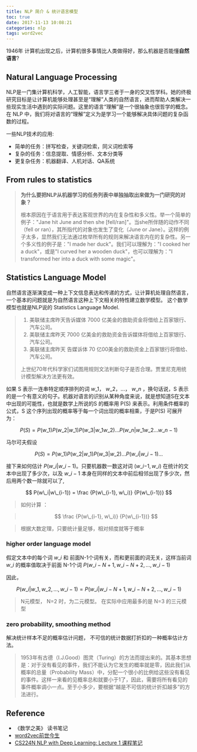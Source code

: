 ```yaml
---
title: NLP 简介 & 统计语言模型
toc: true
date: 2017-11-13 10:08:21
categories: nlp
tags: word2vec
---
```


1946年 计算机出现之后，计算机很多事情比人类做得好，那么机器是否能懂**自然语言**?

<!-- more -->

## Natural Language Processing

NLP是一门集计算机科学，人工智能，语言学三者于一身的交叉性学科。她的终极研究目标是让计算机能够处理甚至是“理解”人类的自然语言，进而帮助人类解决一些现实生活中遇到的实际问题。这里的语言“理解”是一个很抽象也很哲学的概念。在 NLP 中，我们将对语言的“理解”定义为是学习一个能够解决具体问题的复杂函数的过程。

一些NLP技术的应用:

* 简单的任务：拼写检查，关键词检索，同义词检索等
* 复杂的任务：信息提取、情感分析、文本分类等
* 更复杂任务：机器翻译、人机对话、QA系统

## From rules to statistics

> **为什么要把NLP从机器学习的任务列表中单独抽取出来做为一门研究的对象？**
>
> 根本原因在于语言用于表达客观世界的内在复杂性和多义性。举一个简单的例子："Jane hit June and then she [fell/ran]"。当she所伴随的动作不同（fell or ran），其所指代的对象也发生了变化（June or Jane）。这样的例子太多，显然我们无法通过枚举所有的规则来解决语言内在的复杂性。另一个多义性的例子是："I made her duck"。我们可以理解为："I cooked her a duck"，或是"I curved her a wooden duck"，也可以理解为："I transformed her into a duck with some magic"。

## Statistics Language Model

自然语言逐渐演变成一种上下文信息表达和传递的方式，让计算机处理自然语言，一个基本的问题就是为自然语言这种上下文相关的特性建立数学模型。 这个数学模型也就是NLP说的 Statistics Language Model.

> 1. 美联储主席昨天告诉媒体 7000 亿美金的救助资金将借给上百家银行、汽车公司。
> 2. 美联储主席昨天 7000 亿美金的救助资金告诉媒体将借给上百家银行、汽车公司。
> 3. 美联储主席昨天 告媒诉体 70 亿00美金的救助资金上百家银行将借给、汽车公司。
>
> 上世纪70年代科学家们试图用规则文法判断句子是否合理。贾里尼克用统计模型解决方法更有效。

如果 S 表示一连串特定顺序排列的词 $w\_1$， $w\_2$，…， $w\_n$ ，换句话说，S 表示的是一个有意义的句子。机器对语言的识别从某种角度来说，就是想知道S在文本中出现的可能性，也就是数学上所说的S 的概率用 P(S) 来表示。利用条件概率的公式，S 这个序列出现的概率等于每一个词出现的概率相乘，于是P(S) 可展开为：

$$
P(S) = P(w\_1)P(w\_2|w\_1)P(w\_3| w\_1 w\_2)…P(w\_n|w\_1 w\_2…w\_{n-1})
$$

马尔可夫假设

$$
P(S) = P(w\_1)P(w\_2|w\_1)P(w\_3|w\_2)…P(w\_i|w\_{i-1})…
$$

接下来如何估计 $P (w\_i|w\_{i-1})$。只要机器数一数这对词 $(w\_i{-1}, w\_i)$ 在统计的文本中出现了多少次，以及 $w\_{i-1}$ 本身在同样的文本中前后相邻出现了多少次，然后用两个数一除就可以了,

$$
P(w\_i|w\_{i-1}) = \frac {P(w\_{i-1}, w\_i)} {P(w\_{i-1})}
$$

> 如何计算 ： 

> $$
 \frac {P(w\_{i-1}, w\_i)} {P(w\_{i-1})}
$$

> 根据大数定理，只要统计量足够，相对频度就等于概率


### higher order language model

假定文本中的每个词 $w\_i$ 和 前面N-1个词有关，而和更前面的词无关，这样当前词 $w\_i$ 的概率值取决于前面 N-1个词 $P(w\_{i-N+1}, w\_{i-N+2}, ..., w\_{i-1})$

因此，

$$
P(w\_{i}|w\_{1}, w\_{2}, ..., w\_{i-1}) = P(w\_i | w\_{i-N+1}, w\_{i-N+2}, ..., w\_{i-1})
$$

> N元模型， N=2 时，为二元模型。 在实际中应用最多的是 N=3 的三元模型

### zero probability, smoothing method

解决统计样本不足的概率估计问题， 不可信的统计数据打折扣的一种概率估计方法。

> 1953年有古德（I.J.Good）图灵（Turing）的方法而提出来的。其基本思想是：对于没有看见的事件，我们不能认为它发生的概率就是零，因此我们从概率的总量（Probability Mass）中，分配一个很小的比例给这些没有看见的事件。这样一来看的见概率总和就要小于1了，因此，需要将所有看见的事件概率调小一点。至于小多少，要根据“越是不可信的统计折扣越多”的方法进行。


## Reference

- 《数学之美》 读书笔记 
- [word2vec前世今生][3]
- [CS224N NLP with Deep Learning: Lecture 1 课程笔记][4]

[info-1]: /images/nlp/info-1.jpg

[1]: https://www.jiqizhixin.com/articles/2017-08-31-2
[2]: http://blog.codinglabs.org/articles/pca-tutorial.html
[3]: https://whiskytina.github.io/word2vec.html
[4]: https://whiskytina.github.io/14947653164873.html
[5]: http://studyai.site/2016/05/03/数学之美-技术详解(01)/
[6]: http://heshenghuan.github.io/2016/05/13/Good-Turing估计/

<script type="text/x-mathjax-config">
  MathJax.Hub.Config({
    extensions: ["tex2jax.js"],
    jax: ["input/TeX"],
    tex2jax: {
      inlineMath: [ ['$','$'], ['\\(','\\)'] ],
      displayMath: [ ['$$','$$']],
      processEscapes: true
    }
  });
</script>

<script type="text/javascript" src="https://cdn.mathjax.org/mathjax/latest/MathJax.js?config=TeX-AMS_HTML,http://myserver.com/MathJax/config/local/local.js">
</script>
